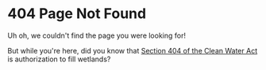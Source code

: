 <!--This is the main content file to edit for this page. It is embedded in src/pages/404.js-->

# 404 Page Not Found

Uh oh, we couldn't find the page you were looking for!

But while you're here, did you know that [Section 404 of the Clean Water Act](https://www.epa.gov/cwa-404/permit-program-under-cwa-section-404) is authorization to fill wetlands?